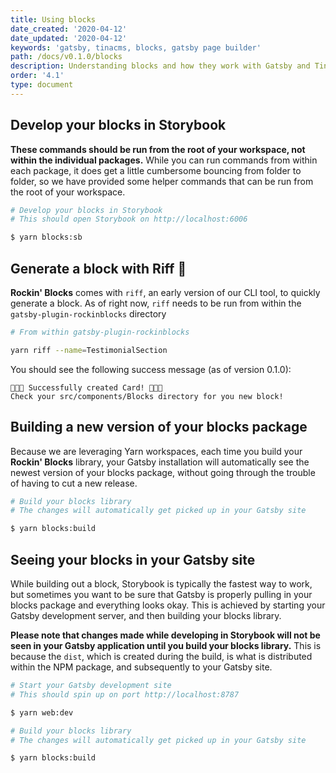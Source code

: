 ```yaml
---
title: Using blocks
date_created: '2020-04-12'
date_updated: '2020-04-12'
keywords: 'gatsby, tinacms, blocks, gatsby page builder'
path: /docs/v0.1.0/blocks
description: Understanding blocks and how they work with Gatsby and Tina CMS.
order: '4.1'
type: document
---
```


## Develop your blocks in Storybook

**These commands should be run from the root of your workspace, not within the individual packages.** While you can run commands from within each package, it does get a little cumbersome bouncing from folder to folder, so we have provided some helper commands that can be run from the root of your workspace.

```bash
# Develop your blocks in Storybook
# This should open Storybook on http://localhost:6006

$ yarn blocks:sb
```

## Generate a block with Riff 🎸

**Rockin' Blocks** comes with `riff`, an early version of our CLI tool, to quickly generate a block. As of right now, `riff` needs to be run from within the `gatsby-plugin-rockinblocks` directory

```bash
# From within gatsby-plugin-rockinblocks

yarn riff --name=TestimonialSection
```

You should see the following success message (as of version 0.1.0):

```
🎸🎶🤘 Successfully created Card! 🤘🎶🎸
Check your src/components/Blocks directory for you new block!
```

## Building a new version of your blocks package

Because we are leveraging Yarn workspaces, each time you build your **Rockin' Blocks** library, your Gatsby installation will automatically see the newest version of your blocks package, without going through the trouble of having to cut a new release.

```bash
# Build your blocks library
# The changes will automatically get picked up in your Gatsby site

$ yarn blocks:build
```

## Seeing your blocks in your Gatsby site

While building out a block, Storybook is typically the fastest way to work, but sometimes you want to be sure that Gatsby is properly pulling in your blocks package and everything looks okay. This is achieved by starting your Gatsby development server, and then building your blocks library. 

**Please note that changes made while developing in Storybook will not be seen in your Gatsby application until you build your blocks library.** This is because the `dist`, which is created during the build, is what is distributed within the NPM package, and subsequently to your Gatsby site.

```bash
# Start your Gatsby development site
# This should spin up on port http://localhost:8787

$ yarn web:dev

# Build your blocks library
# The changes will automatically get picked up in your Gatsby site

$ yarn blocks:build
```